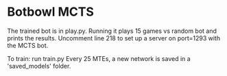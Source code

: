 # Botbowl MCTS
The trained bot is in play.py. Running it plays 15 games vs random bot and prints the results. Uncomment line 218 to set up a server on port=1293 with the MCTS bot.

To train:
run train.py 
Every 25 MTEs, a new network is saved in a 'saved_models' folder. 
